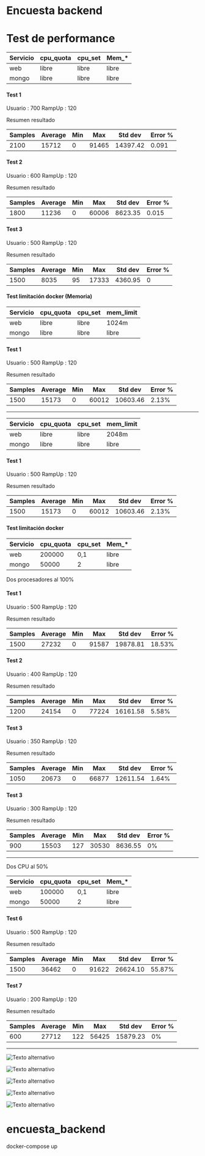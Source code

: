 Encuesta backend
========================
# Test de performance

| Servicio   | cpu_quota  | cpu_set| Mem_*  |
| ---------- | ---------- | --     | --     |
| web        | libre      | libre  | libre  |   
| mongo      | libre      | libre  | libre  |

#### Test 1
Usuario : 700
RampUp  : 120

Resumen resultado

| Samples   | Average    | Min   | Max    | Std dev  | Error % |
| ----------| ---------- | --    | --     | --       | --      |
| 2100      |  15712     | 0     |  91465 | 14397.42 | 0.091   |  

#### Test 2
Usuario : 600
RampUp  : 120

Resumen resultado

| Samples   | Average    | Min   | Max    | Std dev  | Error % |
| ----------| ---------- | --    | --     | --       | --      |
| 1800      |  11236     | 0     |  60006 | 8623.35  | 0.015   |  

#### Test 3
Usuario : 500
RampUp  : 120

Resumen resultado

| Samples   | Average    | Min   | Max    | Std dev  | Error % |
| ----------| ---------- | --    | --     | --         | --        |
| 1500      |  8035      | 95     |  17333| 4360.95  |    0    |  

#### Test limitación docker (Memoria)

| Servicio   | cpu_quota  | cpu_set| mem_limit  |
| ---------- | ---------- | --     | --         |
| web        | libre      | libre  | 1024m      |   
| mongo      | libre      | libre  | libre      |

#### Test 1
Usuario : 500
RampUp  : 120

Resumen resultado

| Samples   | Average    | Min   | Max    | Std dev  | Error % |
| ----------| ---------- | --    | --     | --         | --        |
| 1500      |  15173     | 0     |  60012 | 10603.46 |  2.13%  |
------------------------------------------------------------------

| Servicio   | cpu_quota  | cpu_set| mem_limit  |
| ---------- | ---------- | --     | --         |
| web        | libre      | libre  | 2048m      |   
| mongo      | libre      | libre  | libre      |

#### Test 1
Usuario : 500
RampUp  : 120

Resumen resultado

| Samples   | Average    | Min   | Max    | Std dev  | Error % |
| ----------| ---------- | --    | --     | --         | --        |
| 1500      |  15173     | 0     |  60012 | 10603.46 |  2.13%  |

#### Test limitación docker

| Servicio   | cpu_quota  | cpu_set| Mem_*  |
| ---------- | ---------- | --     | --     |
| web        | 200000     | 0,1    | libre  |   
| mongo      | 50000      | 2      | libre  |

Dos procesadores al 100%

#### Test 1
Usuario : 500
RampUp  : 120

Resumen resultado

| Samples   | Average    | Min   | Max    | Std dev  | Error % |
| ----------| ---------- | --    | --     | --         | --        |
| 1500      |  27232     | 0     |  91587 | 19878.81 | 18.53%  |  

#### Test 2
Usuario : 400
RampUp  : 120

Resumen resultado

| Samples   | Average    | Min   | Max    | Std dev  | Error % |
| ----------| ---------- | --    | --     | --         | --        |
| 1200      |   24154    | 0     |  77224 | 16161.58 | 5.58%   |

#### Test 3
Usuario : 350
RampUp  : 120

Resumen resultado

| Samples   | Average    | Min   | Max    | Std dev  | Error % |
| ----------| ---------- | --    | --     | --         | --        |
| 1050      |   20673    | 0     |  66877 | 12611.54 | 1.64%   |  


#### Test 3
Usuario : 300
RampUp  : 120

Resumen resultado

| Samples   | Average    | Min   | Max    | Std dev  | Error % |
| ----------| ---------- | --    | --     | --         | --        |
| 900       |   15503    | 127   |  30530 | 8636.55  | 0%      |


***************************************
Dos CPU al 50%

| Servicio   | cpu_quota  | cpu_set| Mem_*  |
| ---------- | ---------- | --     | --     |
| web        | 100000     | 0,1    | libre  |   
| mongo      | 50000      | 2      | libre  |

#### Test 6
Usuario : 500
RampUp  : 120

Resumen resultado

| Samples   | Average    | Min   | Max    | Std dev  | Error % |
| ----------| ---------- | --    | --     | --         | --        |
| 1500      |  36462     | 0    |  91622 | 26624.10  | 55.87%  |  


#### Test 7
Usuario : 200
RampUp  : 120

Resumen resultado

| Samples   | Average    | Min   | Max    | Std dev  | Error % |
| ----------| ---------- | --    | --     | --         | --        |
| 600       |  27712     | 122    |  56425| 15879.23 | 0%  |  


------------

![Texto alternativo](/doc/monitoreo/breakdowntable.png)

![Texto alternativo](/doc/monitoreo/throughput.png)

![Texto alternativo](/doc/monitoreo/top5webtransactions.png)

![Texto alternativo](/doc/monitoreo/transactions.png)

![Texto alternativo](/doc/monitoreo/webtransactionstime.png)

# encuesta_backend
 docker-compose up
